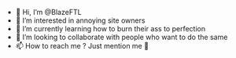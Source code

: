 - 👋 Hi, I’m @BlazeFTL
- 👀 I’m interested in annoying site owners
- 🌱 I’m currently learning how to burn their ass to perfection
- 💞️ I’m looking to collaborate with people who want to do the same
- 📫 How to reach me ? Just mention me 🐸

<!---
BlazeFTL/BlazeFTL is a ✨ special ✨ repository because its `README.md` (this file) appears on your GitHub profile.
You can click the Preview link to take a look at your changes.
--->
